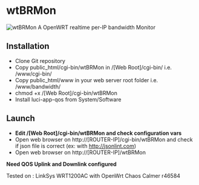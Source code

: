 # wtBRMon
![wtBRMon](https://raw.githubusercontent.com/wtc0der/wtBRMon/master/public_html/screenshot.jpg "wtBRMon")
A OpenWRT realtime per-IP bandwidth Monitor

## Installation
 - Clone Git repository
 - Copy public_html/cgi-bin/wtBRMon in /[Web Root]/cgi-bin/ i.e. /www/cgi-bin/
 - Copy public_html/www in your web server root folder i.e. /www/bandwidth/
 - chmod +x /[Web Root]/cgi-bin/wtBRMon
 - Install luci-app-qos from System/Software

## Launch
 - **Edit /[Web Root]/cgi-bin/wtBRMon and check configuration vars**
 - Open web browser on http://[ROUTER-IP]/cgi-bin/wtBRMon and check if json file is correct (ex: with http://jsonlint.com)
 - Open web browser on http://[ROUTER-IP]/wtBRMon

**Need QOS Uplink and Downlink configured**


Tested on : LinkSys WRT1200AC with OpenWrt Chaos Calmer r46584

